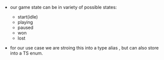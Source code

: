 - our game state can be in variety of possible states:

  - start(idle)
  - playing
  - paused
  - won
  - lost

- for our use case we are stroing this into a type alias , but can also store into a TS enum.
